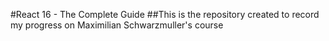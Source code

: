 #React 16 - The Complete Guide
##This is the repository created to record my progress on Maximilian Schwarzmuller's course